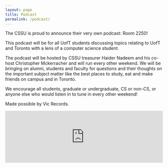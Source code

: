 ```yaml
---
layout: page
title: Podcast
permalink: /podcast/
---
```


The CSSU is proud to announce their very own podcast: Room 2250!

This podcast will be for all UofT students discussing topics relating to UofT and Toronto with a lens of a computer science student.

The podcast will be hosted by CSSU treasurer Haider Nadeem and his co-host Christopher Mckerracher and will run every other weekend. We will be bringing on alumni, students and faculty for questions and their thoughts on the important subject matter like the best places to study, eat and make friends on campus and in Toronto.

We encourage all students, graduate or undergraduate, CS or non-CS, or anyone else who would listen in to tune in every other weekend!

Made possible by Vic Records.

<iframe width="100%" height="166" scrolling="no" frameborder="no" src="https://w.soundcloud.com/player/?url=https%3A//api.soundcloud.com/tracks/340777500&amp;color=0d1117&amp;auto_play=false&amp;hide_related=false&amp;show_comments=true&amp;show_user=true&amp;show_reposts=false"></iframe>
